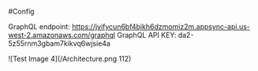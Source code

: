 #Config


GraphQL endpoint: https://jyifycun6bf4bjkh6dzmomiz2m.appsync-api.us-west-2.amazonaws.com/graphql
GraphQL API KEY: da2-5z55rnm3gbam7kikvq6wjsie4a


![Test Image 4](/Architecture.png 112)
